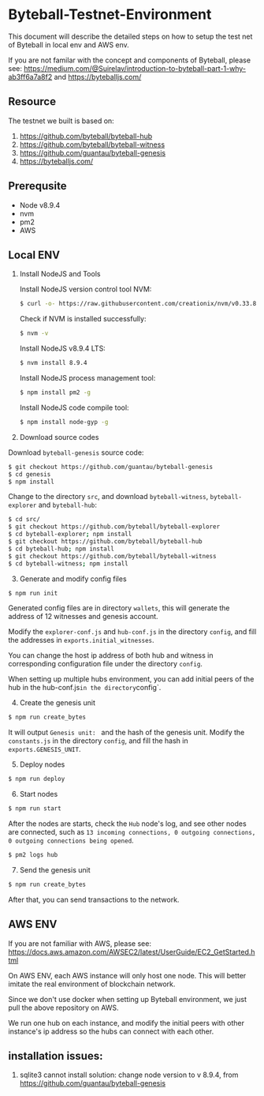 # Byteball-Testnet-Environment

This document will describe the detailed steps on how to setup the test net of Byteball in local env and AWS env.

If you are not familar with the concept and components of Byteball, please see: https://medium.com/@Suirelav/introduction-to-byteball-part-1-why-ab3ff6a7a8f2 and https://byteballjs.com/

## Resource
The testnet we built is based on:
1. https://github.com/byteball/byteball-hub
2. https://github.com/byteball/byteball-witness
3. https://github.com/guantau/byteball-genesis
4. https://byteballjs.com/

## Prerequsite
* Node v8.9.4
* nvm
* pm2
* AWS

## Local ENV
1. Install NodeJS and Tools

   Install NodeJS version control tool NVM:

   ```bash
   $ curl -o- https://raw.githubusercontent.com/creationix/nvm/v0.33.8/install.sh | bash
   ```

   Check if NVM is installed successfully:

   ```bash
   $ nvm -v
   ```

   Install NodeJS v8.9.4 LTS:

   ```bash
   $ nvm install 8.9.4
   ```

   Install NodeJS process management tool:

   ```bash
   $ npm install pm2 -g
   ```

   Install NodeJS code compile tool:

   ```bash
   $ npm install node-gyp -g
   ```

2. Download source codes

Download `byteball-genesis` source code:

```bash
$ git checkout https://github.com/guantau/byteball-genesis
$ cd genesis
$ npm install
```

Change to the directory `src`, and download `byteball-witness`, `byteball-explorer` and `byteball-hub`:

```bash
$ cd src/
$ git checkout https://github.com/byteball/byteball-explorer
$ cd byteball-explorer; npm install
$ git checkout https://github.com/byteball/byteball-hub
$ cd byteball-hub; npm install
$ git checkout https://github.com/byteball/byteball-witness
$ cd byteball-witness; npm install
```

3. Generate and modify config files

```bash
$ npm run init
```

Generated config files are in directory `wallets`, this will generate the address of 12 witnesses and genesis account.

Modify the `explorer-conf.js` and `hub-conf.js` in the directory `config`, and fill the addresses in `exports.initial_witnesses`.

You can change the host ip address of both hub and witness in corresponding configuration file under the directory `config`. 

When setting up multiple hubs environment, you can add initial peers of the hub in the hub-conf.js` in the directory `config`.

4. Create the genesis unit

```bash
$ npm run create_bytes
```

It will output `Genesis unit: ` and the hash of the genesis unit. Modify the `constants.js` in the directory `config`, and fill the hash in `exports.GENESIS_UNIT`.

5. Deploy nodes

```bash
$ npm run deploy
```

6. Start nodes

```bash
$ npm run start
```

After the nodes are starts, check the `Hub` node's log, and see other nodes are connected, such as `13 incoming connections, 0 outgoing connections, 0 outgoing connections being opened`.

```bash
$ pm2 logs hub
```

7. Send the genesis unit

```bash
$ npm run create_bytes
```

After that, you can send transactions to the network.

## AWS ENV
If you are not familiar with AWS, please see: https://docs.aws.amazon.com/AWSEC2/latest/UserGuide/EC2_GetStarted.html

On AWS ENV, each AWS instance will only host one node. This will better imitate the real environment of blockchain network.

Since we don't use docker when setting up Byteball environment, we just pull the above repository on AWS.

We run one hub on each instance, and modify the initial peers with other instance's ip address so the hubs can connect with each other.


## installation issues:
1. sqlite3 cannot install solution: change node version to v 8.9.4, from https://github.com/guantau/byteball-genesis

